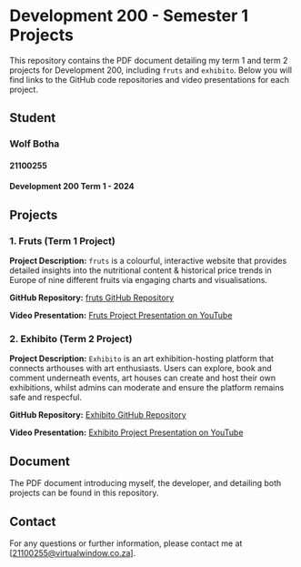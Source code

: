 # Development 200 - Semester 1 Projects

This repository contains the PDF document detailing my term 1 and term 2 projects for Development 200, including `fruts` and `exhibito`. Below you will find links to the GitHub code repositories and video presentations for each project.

## Student
### Wolf Botha
#### 21100255
#### Development 200 Term 1 - 2024

## Projects

### 1. Fruts (Term 1 Project)
**Project Description:**
`fruts` is a colourful, interactive website that provides detailed insights into the nutritional content & historical price trends in Europe of nine different fruits via engaging charts and visualisations.


**GitHub Repository:**
[fruts GitHub Repository](https://github.com/WolfOWI/fruts)

**Video Presentation:**
[Fruts Project Presentation on YouTube](https://youtu.be/RZXkFTipCdk?si=zxPgDCyEPwYD2NXx)

### 2. Exhibito (Term 2 Project)
**Project Description:**
`Exhibito` is an art exhibition-hosting platform that connects arthouses with art enthusiasts. Users can explore, book and comment underneath events, art houses can create and host their own exhibitions, whilst admins can moderate and ensure the platform remains safe and respecful.

**GitHub Repository:**
[Exhibito GitHub Repository](https://github.com/WolfOWI/exhibito)

**Video Presentation:**
[Exhibito Project Presentation on YouTube](https://youtu.be/Nwe2vqvC288)

## Document

The PDF document introducing myself, the developer, and detailing both projects can be found in this repository.

## Contact
For any questions or further information, please contact me at [21100255@virtualwindow.co.za].
